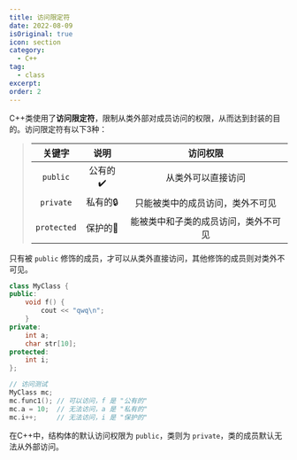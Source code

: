 ```yaml
---
title: 访问限定符
date: 2022-08-09
isOriginal: true
icon: section
category:
  - C++
tag:
  - class
excerpt: 
order: 2
---
```


C++类使用了**访问限定符**，限制从类外部对成员访问的权限，从而达到封装的目的。访问限定符有以下3种：

> | 关键字 | 说明 | 访问权限 |
> | :--: | :--: | :--: |
> | `public` | 公有的✔️ | 从类外可以直接访问 |
> | `private` | 私有的🔒 | 只能被类中的成员访问，类外不可见 |
> | `protected` | 保护的🔑 | 能被类中和子类的成员访问，类外不可见 |

只有被 `public` 修饰的成员，才可以从类外直接访问，其他修饰的成员则对类外不可见。

~~~cpp
class MyClass {
public:
    void f() {
        cout << "qwq\n";
    }
private:
    int a;
    char str[10];
protected:
    int i;
};

// 访问测试
MyClass mc;
mc.func1(); // 可以访问，f 是 "公有的"
mc.a = 10;  // 无法访问，a 是 "私有的"
mc.i++;     // 无法访问，i 是 "保护的"
~~~

在C++中，结构体的默认访问权限为 `public`，类则为 `private`，类的成员默认无法从外部访问。